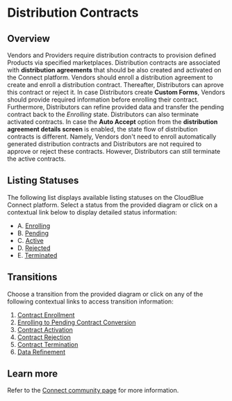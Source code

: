 # Distribution Contracts
## Overview
Vendors and Providers require distribution contracts to provision defined Products via specified marketplaces. Distribution contracts are associated with **distribution agreements** that should be also created and activated on the Connect platform. 
Vendors should enroll a distribution agreement to create and enroll a distribution contract. Thereafter, Distributors can aprove this contract or reject it. In case Distributors create **Custom Forms**, Vendors should provide required information before enrolling their contract.
Furthermore, Distributors can refine provided data and transfer the pending contract back to the *Enrolling* state. Distributors can also terminate activated contracts.
In case the **Auto Accept** option from the **distribution agreement details screen** is enabled, the state flow of distribution contracts is different. Namely, Vendors don't need to enroll automatically generated distribution contracts and Distributors are not required to approve or reject these contracts. However, Distributors can still terminate the active contracts.

## Listing Statuses
The following list displays available listing statuses on the CloudBlue Connect platform. Select a status from the provided diagram or click on a contextual link below to display detailed status information:

* A. [Enrolling](s-a-enrolling.html)
* B. [Pending](s-b-pending.html)
* C. [Active](s-c-active.html)
* D. [Rejected](s-d-rejected.html)
* E. [Terminated](s-e-terminated.html)

## Transitions
Choose a transition from the provided diagram or click on any of the following contextual links to access transition information:

1. [Contract Enrollment](t-1-new-enrolling.html)
2. [Enrolling to Pending Contract Conversion](t-2-enr-pending.html)
3. [Contract Activation](t-3-pen-active.html)
4. [Contract Rejection](t-4-pen-rejected.html)
5. [Contract Termination](t-5-act-terminated.html)
6. [Data Refinement](t-6-pen-enrolling.html)
## Learn more
Refer to the [Connect community page](https://connect.cloudblue.com/community/modules/partners/contracts/distribution-contracts/) for more information.
